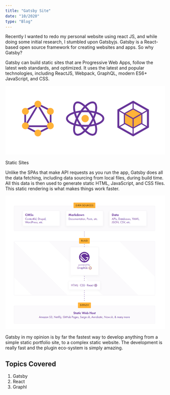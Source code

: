 ```yaml
---
title: "Gatsby Site"
date: "10/2020"
type: "Blog"
---
```



Recently I wanted to redo my personal website using react JS, and while doing some initial research, I stumbled upon Gatsbyjs.  Gatsby is a React-based open source framework for creating websites and apps.  So why Gatsby?

Gatsby can build static sites that are Progressive Web Apps, follow the latest web standards, and optimized. It uses the latest and popular technologies, including ReactJS, Webpack, GraphQL, modern ES6+ JavaScript, and CSS.

![GatsSimg](gats.png)

Static Sites

Unlike the SPAs that make API requests as you run the app, Gatsby does all the data fetching, including data sourcing from local files, during build time. All this data is then used to generate static HTML, JavaScript, and CSS files. This static rendering is what makes things work faster.

![GathowSimg](howgat.png) 


Gatsby in my opinion is by far the fastest way to develop anything from a simple static portfolio site, to a complex static website. The development is really fast and the plugin eco-system is simply amazing. 

## Topics Covered

1. Gatsby
2. React
3. Graphl
